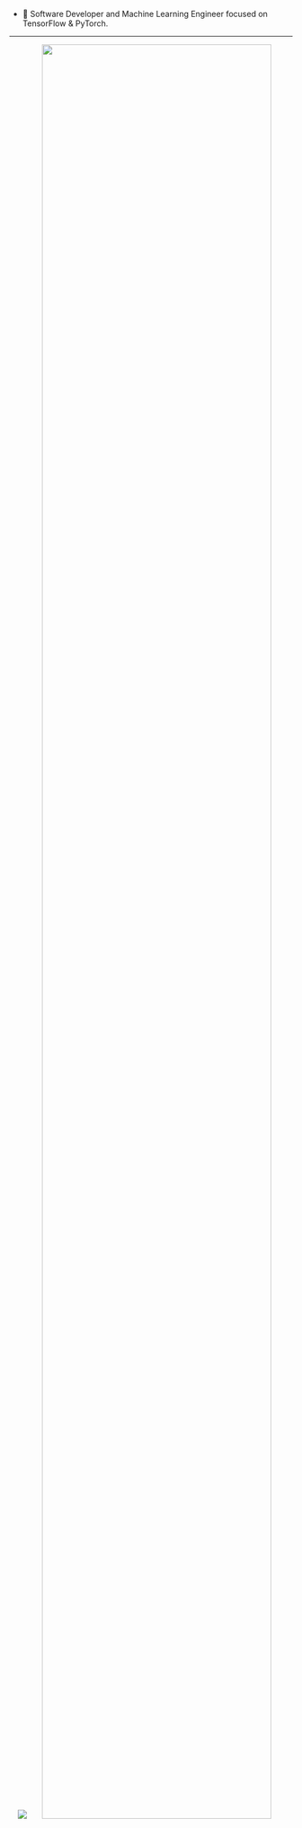 - 🌱 Software Developer and Machine Learning Engineer focused on TensorFlow & PyTorch.

---
<p align="center">
    <img src="https://skillicons.dev/icons?i=python,tensorflow,pytorch,mongo,sqlite,docker,html,javascript,react,azure,ableton,bash,latex,flask">
    <img height="90%" width="auto" src ="https://github-readme-stats.vercel.app/api?username=wlinds&show_icons=true&count_private=true&theme=github_dark_dimmed&hide_border=true&hide=issues,stars&bg_color=00000000&rank_icon=github">
</p>
